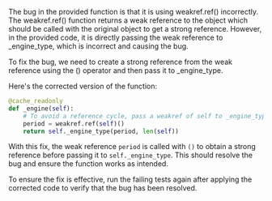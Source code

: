 The bug in the provided function is that it is using weakref.ref() incorrectly. The weakref.ref() function returns a weak reference to the object which should be called with the original object to get a strong reference. However, in the provided code, it is directly passing the weak reference to _engine_type, which is incorrect and causing the bug.

To fix the bug, we need to create a strong reference from the weak reference using the () operator and then pass it to _engine_type.

Here's the corrected version of the function:

```python
@cache_readonly
def _engine(self):
    # To avoid a reference cycle, pass a weakref of self to _engine_type.
    period = weakref.ref(self)()
    return self._engine_type(period, len(self))
```

With this fix, the weak reference `period` is called with `()` to obtain a strong reference before passing it to `self._engine_type`. This should resolve the bug and ensure the function works as intended.

To ensure the fix is effective, run the failing tests again after applying the corrected code to verify that the bug has been resolved.